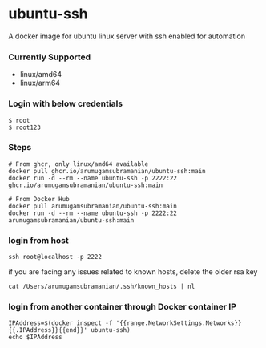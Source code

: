 # ubuntu-ssh
A docker image for ubuntu linux server with ssh enabled for automation

### Currently Supported
* linux/amd64
* linux/arm64

### Login with below credentials

```
$ root
$ root123
```

### Steps

```shell
# From ghcr, only linux/amd64 available
docker pull ghcr.io/arumugamsubramanian/ubuntu-ssh:main
docker run -d --rm --name ubuntu-ssh -p 2222:22 ghcr.io/arumugamsubramanian/ubuntu-ssh:main
```

```shell
# From Docker Hub
docker pull arumugamsubramanian/ubuntu-ssh:main
docker run -d --rm --name ubuntu-ssh -p 2222:22 arumugamsubramanian/ubuntu-ssh:main
```

### login from host
```shell
ssh root@localhost -p 2222
```
if you are facing any issues related to known hosts, delete the older rsa key
```
cat /Users/arumugamsubramanian/.ssh/known_hosts | nl
```

### login from another container through Docker container IP
```shell
IPAddress=$(docker inspect -f '{{range.NetworkSettings.Networks}}{{.IPAddress}}{{end}}' ubuntu-ssh)
echo $IPAddress
```
